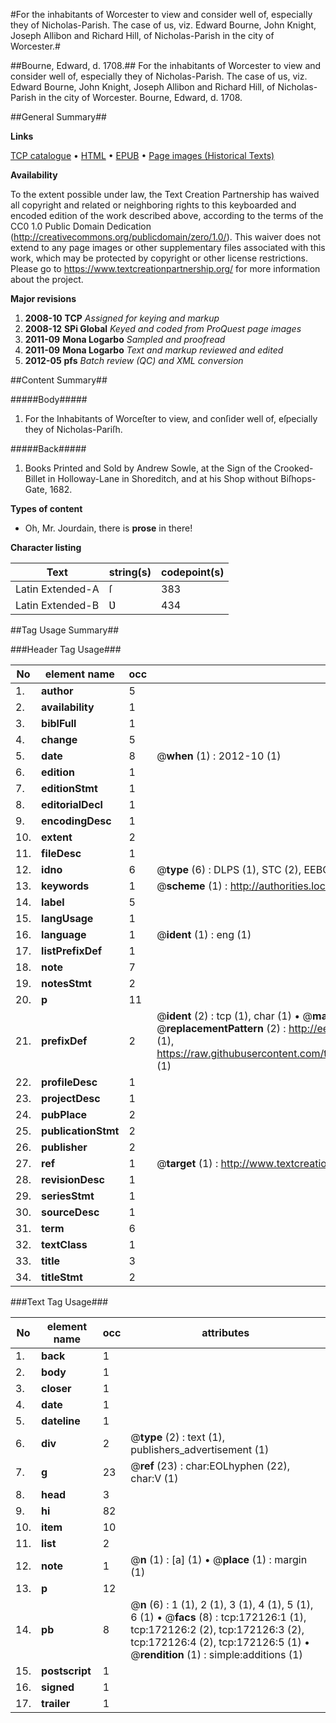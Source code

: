 #For the inhabitants of Worcester to view and consider well of, especially they of Nicholas-Parish. The case of us, viz. Edward Bourne, John Knight, Joseph Allibon and Richard Hill, of Nicholas-Parish in the city of Worcester.#

##Bourne, Edward, d. 1708.##
For the inhabitants of Worcester to view and consider well of, especially they of Nicholas-Parish. The case of us, viz. Edward Bourne, John Knight, Joseph Allibon and Richard Hill, of Nicholas-Parish in the city of Worcester.
Bourne, Edward, d. 1708.

##General Summary##

**Links**

[TCP catalogue](http://www.ota.ox.ac.uk/tcp/)  • 
[HTML](http://tei.it.ox.ac.uk/tcp/Texts-HTML/free/A77/A77136.html)  • 
[EPUB](http://tei.it.ox.ac.uk/tcp/Texts-EPUB/free/A77/A77136.epub) • 
[Page images (Historical Texts)](https://historicaltexts.jisc.ac.uk/eebo-45578169e)

**Availability**

To the extent possible under law, the Text Creation Partnership has waived all copyright and related or neighboring rights to this keyboarded and encoded edition of the work described above, according to the terms of the CC0 1.0 Public Domain Dedication (http://creativecommons.org/publicdomain/zero/1.0/). This waiver does not extend to any page images or other supplementary files associated with this work, which may be protected by copyright or other license restrictions. Please go to https://www.textcreationpartnership.org/ for more information about the project.

**Major revisions**

1. __2008-10__ __TCP__ *Assigned for keying and markup*
1. __2008-12__ __SPi Global__ *Keyed and coded from ProQuest page images*
1. __2011-09__ __Mona Logarbo__ *Sampled and proofread*
1. __2011-09__ __Mona Logarbo__ *Text and markup reviewed and edited*
1. __2012-05__ __pfs__ *Batch review (QC) and XML conversion*

##Content Summary##

#####Body#####

1. For the Inhabitants of Worceſter to view, and conſider well of, eſpecially they of Nicholas-Pariſh.

#####Back#####

1. Books Printed and Sold by Andrew Sowle, at the Sign of the Crooked-Billet in Holloway-Lane in Shoreditch, and at his Shop without Biſhops-Gate, 1682.

**Types of content**

  * Oh, Mr. Jourdain, there is **prose** in there!

**Character listing**


|Text|string(s)|codepoint(s)|
|---|---|---|
|Latin Extended-A|ſ|383|
|Latin Extended-B|Ʋ|434|

##Tag Usage Summary##

###Header Tag Usage###

|No|element name|occ|attributes|
|---|---|---|---|
|1.|__author__|5||
|2.|__availability__|1||
|3.|__biblFull__|1||
|4.|__change__|5||
|5.|__date__|8| @__when__ (1) : 2012-10 (1)|
|6.|__edition__|1||
|7.|__editionStmt__|1||
|8.|__editorialDecl__|1||
|9.|__encodingDesc__|1||
|10.|__extent__|2||
|11.|__fileDesc__|1||
|12.|__idno__|6| @__type__ (6) : DLPS (1), STC (2), EEBO-CITATION (1), OCLC (1), VID (1)|
|13.|__keywords__|1| @__scheme__ (1) : http://authorities.loc.gov/ (1)|
|14.|__label__|5||
|15.|__langUsage__|1||
|16.|__language__|1| @__ident__ (1) : eng (1)|
|17.|__listPrefixDef__|1||
|18.|__note__|7||
|19.|__notesStmt__|2||
|20.|__p__|11||
|21.|__prefixDef__|2| @__ident__ (2) : tcp (1), char (1)  •  @__matchPattern__ (2) : ([0-9\-]+):([0-9IVX]+) (1), (.+) (1)  •  @__replacementPattern__ (2) : http://eebo.chadwyck.com/downloadtiff?vid=$1&page=$2 (1), https://raw.githubusercontent.com/textcreationpartnership/Texts/master/tcpchars.xml#$1 (1)|
|22.|__profileDesc__|1||
|23.|__projectDesc__|1||
|24.|__pubPlace__|2||
|25.|__publicationStmt__|2||
|26.|__publisher__|2||
|27.|__ref__|1| @__target__ (1) : http://www.textcreationpartnership.org/docs/. (1)|
|28.|__revisionDesc__|1||
|29.|__seriesStmt__|1||
|30.|__sourceDesc__|1||
|31.|__term__|6||
|32.|__textClass__|1||
|33.|__title__|3||
|34.|__titleStmt__|2||


###Text Tag Usage###

|No|element name|occ|attributes|
|---|---|---|---|
|1.|__back__|1||
|2.|__body__|1||
|3.|__closer__|1||
|4.|__date__|1||
|5.|__dateline__|1||
|6.|__div__|2| @__type__ (2) : text (1), publishers_advertisement (1)|
|7.|__g__|23| @__ref__ (23) : char:EOLhyphen (22), char:V (1)|
|8.|__head__|3||
|9.|__hi__|82||
|10.|__item__|10||
|11.|__list__|2||
|12.|__note__|1| @__n__ (1) : [a] (1)  •  @__place__ (1) : margin (1)|
|13.|__p__|12||
|14.|__pb__|8| @__n__ (6) : 1 (1), 2 (1), 3 (1), 4 (1), 5 (1), 6 (1)  •  @__facs__ (8) : tcp:172126:1 (1), tcp:172126:2 (2), tcp:172126:3 (2), tcp:172126:4 (2), tcp:172126:5 (1)  •  @__rendition__ (1) : simple:additions (1)|
|15.|__postscript__|1||
|16.|__signed__|1||
|17.|__trailer__|1||
